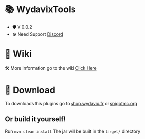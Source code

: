 # 📚 WydavixTools

* 🛡️ V 0.0.2
* ⚙️ Need Support [Discord](https://discord.wydavix.fr)

# 📖 Wiki

🛠️ More Information go to the wiki [Click Here](https://github.com/Wydavix/WydavixTools/wiki)

# 🔗 Download

To downloads this plugins go to [shop.wydavix.fr](https://shop.wydavix.fr/) or [spigotmc.org](https://www.spigotmc.org/resources/wydavixtools.93198/)

## Or build it yourself!
Run `mvn clean install`
The jar will be built in the `target/` directory